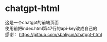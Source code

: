 # chatgpt-html

这是一个chatgpt的前端页面<br>
使用前把index.html第47行的api-key改成自己的<br>
感谢：
https://github.com/sbaliyun/chatgpt-html
